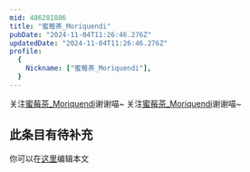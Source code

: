```yaml
---
mid: 486281806
title: "蜜莓茶_Moriquendi"
pubDate: "2024-11-04T11:26:46.276Z"
updatedDate: "2024-11-04T11:26:46.276Z"
profile:
  {
    Nickname: ["蜜莓茶_Moriquendi"],
  }
---
```


关注[蜜莓茶_Moriquendi](https://space.bilibili.com/486281806)谢谢喵~ 关注[蜜莓茶_Moriquendi](https://space.bilibili.com/486281806)谢谢喵~

## 此条目有待补充
你可以在[这里](https://github.com/Yuhanawa/VTuber.ICU/edit/master/src/content/v/蜜莓茶_Moriquendi/index.md)编辑本文
